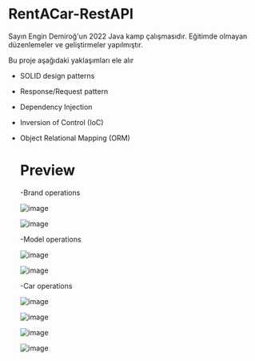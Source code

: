 # RentACar-RestAPI
 Sayın Engin Demiroğ'un 2022 Java kamp çalışmasıdır. Eğitimde olmayan düzenlemeler ve geliştirmeler yapılmıştır.

 Bu proje aşağıdaki yaklaşımları ele alır
 - SOLID design patterns
 - Response/Request pattern
 - Dependency Injection
 - Inversion of Control (IoC)
 - Object Relational Mapping (ORM)

   # Preview

   -Brand operations

   ![image](https://github.com/yusufziyrek/RentACar-RestAPI/assets/147656327/e1827e2e-b2d7-4eca-9d41-8e5060b058cb)

   ![image](https://github.com/yusufziyrek/RentACar-RestAPI/assets/147656327/6c10b56e-48ad-49d4-9de8-bb61c6c9867e)


   -Model operations

   ![image](https://github.com/yusufziyrek/RentACar-RestAPI/assets/147656327/cb92c6c2-7de0-44fb-b9c2-0a579e6905f9)

   ![image](https://github.com/yusufziyrek/RentACar-RestAPI/assets/147656327/120acee7-7f5a-483d-8627-1c3a719f17b6)


   -Car operations

   ![image](https://github.com/yusufziyrek/RentACar-RestAPI/assets/147656327/b1677d26-c993-43e4-92d0-05cab774d07b)

   ![image](https://github.com/yusufziyrek/RentACar-RestAPI/assets/147656327/861657d3-e430-4706-b9a3-7ba8ca820a1f)

   ![image](https://github.com/yusufziyrek/RentACar-RestAPI/assets/147656327/de77b0d3-808b-4b65-95ce-6e94510714e3)

   ![image](https://github.com/yusufziyrek/RentACar-RestAPI/assets/147656327/d73f65f2-bb4e-4b72-b83a-5de565272f6f)








   



   


 
